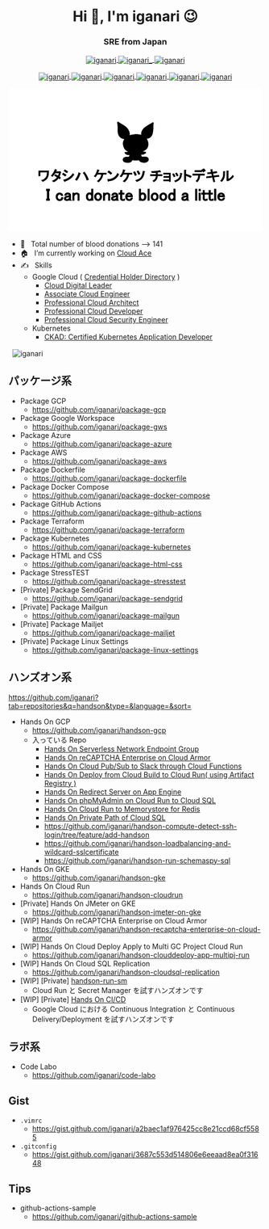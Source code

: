 
<!--
<p align="left">
  <img src="https://komarev.com/ghpvc/?username=iganari" alt="iganari" />
</p>
-->




<!--
<h3 align="center">A passionate frontend developer from India</h3>

<p align="left"> <img src="https://komarev.com/ghpvc/?username=iganari" alt="iganari" /> </p>

<p align="left"><img src="https://www.vectorlogo.zone/logos/microsoft_azure/microsoft_azure-icon.svg" alt="azure" width="40" height="40"/>  <img src="https://www.vectorlogo.zone/logos/firebase/firebase-icon.svg" alt="firebase" width="40" height="40"/> <img src="https://www.vectorlogo.zone/logos/google_cloud/google_cloud-icon.svg" alt="gcp" width="40" height="40"/> <img src="https://www.vectorlogo.zone/logos/jenkins/jenkins-icon.svg" alt="jenkins" width="40" height="40"/> <img src="https://www.vectorlogo.zone/logos/kubernetes/kubernetes-icon.svg" alt="kubernetes" width="40" height="40"/>  <img src="https://devicons.github.io/devicon/devicon.git/icons/python/python-original.svg" alt="python" width="40" height="40"/> <img src="https://www.vectorlogo.zone/logos/vagrantup/vagrantup-icon.svg" alt="vagrant" width="40" height="40"/></p><p><img align="left" src="https://github-readme-stats.vercel.app/api/top-langs/?username=iganari&layout=compact&hide=html" alt="iganari" /></p>

<p>&nbsp;<img align="center" src="https://github-readme-stats.vercel.app/api?username=iganari&show_icons=true" alt="iganari" /></p>


hoge | huga
:- | :-
Devops | <p align="left"><img src="https://devicons.github.io/devicon/devicon.git/icons/docker/docker-original-wordmark.svg" alt="docker" width="40" height="40"/></p>
Other | <p align="left"><img src="https://devicons.github.io/devicon/devicon.git/icons/linux/linux-original.svg" alt="linux" width="40" height="40"/></p>
-->




<h1 align="center">Hi 👋, I'm iganari 😉</h1>

<h3 align="center">
  SRE from Japan
</h3>


<p align="center">
  <a href="https://dev.to/iganari" target="blank">
    <!-- https://www.svgrepo.com/ -->
    <img align="center" src="https://cdn.jsdelivr.net/npm/simple-icons@3.0.1/icons/dev-dot-to.svg" alt="iganari" height="30" width="30" />
  </a>
  <a href="https://twitter.com/iganari_" target="blank">
    <img align="center" src="https://cdn.jsdelivr.net/npm/simple-icons@3.0.1/icons/twitter.svg" alt="iganari_" height="30" width="30" />
  </a>
  <a href="https://www.linkedin.com/in/iganari/" target="blank">
    <img align="center" src="https://cdn.jsdelivr.net/npm/simple-icons@3.0.1/icons/linkedin.svg" alt="iganari" height="30" width="30" />
  </a>
</p>

<p align="center">
  <a href="https://www.credential.net/fd61b04b-eb51-4460-839a-2659856023c3" target="blank">
    <img align="center" src="https://api.accredible.com/v1/frontend/credential_website_embed_image/badge/47478195" alt="iganari" height="100" width="100" />
  </a>
  <a href="https://www.credential.net/1a05b754-280e-45f5-880b-ec5a1edaeba9" target="blank">
    <img align="center" src="https://api.accredible.com/v1/frontend/credential_website_embed_image/badge/48652412" alt="iganari" height="100" width="100" />
  </a>
  <a href="https://www.credential.net/18e4be4b-81dd-4d0d-a352-039045eae7f6" target="blank">
    <img align="center" src="https://api.accredible.com/v1/frontend/credential_website_embed_image/badge/24447230" alt="iganari" height="100" width="100" />
  </a>
  <a href="https://www.credential.net/d72749f0-81ff-4207-90a8-aae98f248b85" target="blank">
    <img align="center" src="https://api.accredible.com/v1/frontend/credential_website_embed_image/badge/58566808" alt="iganari" height="100" width="100" />
  </a>
  <a href="https://www.credential.net/05f639af-dd05-4876-b938-a44cfdaace1c" target="blank">
    <img align="center" src="https://api.accredible.com/v1/frontend/credential_website_embed_image/badge/62665287" alt="iganari" height="100" width="100" />
  </a>
  <a href="https://www.credential.net/6393882d-3f8d-47ef-9064-32176eb7fba0" target="blank">
    <img align="center" src="https://api.accredible.com/v1/frontend/credential_website_embed_image/badge/51242933" alt="iganari" height="100" width="100" />
  </a>
</p>  


![](https://raw.githubusercontent.com/iganari/iganari/main/logo-kenketsu.png)

- 💉 &nbsp; Total number of blood donations --> 141
- 🏠 &nbsp; I’m currently working on [Cloud Ace](https://www.cloud-ace.jp/)
- ✍ &nbsp; Skills
  - Google Cloud ( [Credential Holder Directory](https://googlecloudcertified.credential.net/profile/7e4337e2ced3d88a0d03fbe45f212bf10876dcf4) )
    - [Cloud Digital Leader](https://www.credential.net/fd61b04b-eb51-4460-839a-2659856023c3)
    - [Associate Cloud Engineer](https://www.credential.net/1a05b754-280e-45f5-880b-ec5a1edaeba9)
    - [Professional Cloud Architect](https://www.credential.net/18e4be4b-81dd-4d0d-a352-039045eae7f6)
    - [Professional Cloud Developer](https://www.credential.net/d72749f0-81ff-4207-90a8-aae98f248b85)
    - [Professional Cloud Security Engineer](https://www.credential.net/05f639af-dd05-4876-b938-a44cfdaace1c)
  - Kubernetes
    - [CKAD: Certified Kubernetes Application Developer](https://www.credly.com/badges/c57a3511-77fd-48d0-a26b-8b5b7be4ec40)

<!--
画層の埋め込みテスト
<img alt="Professional Cloud Security Engineer" src="https://api.accredible.com/v1/frontend/credential_website_embed_image/badge/62665287" width="50" height="50">
-->

<!--
- 🌱 I’m currently learning ...
- 👯 I’m looking to collaborate on ...
- 🤔 I’m looking for help with ...
- 💬 Ask me about ...
- 📫 How to reach me: ...
- 😄 Pronouns: ...
- ⚡ Fun fact: ...
-->

<!--
<h1 align="center">Hi 👋, I'm iganari</h1>
<h3 align="center">A passionate frontend developer from India</h3>



- 🌱 I’m currently learning **name**

- 👯 I’m looking to collaborate on [name](https://link.org)

- 🤝 I’m looking for help with [name](https://link.org)

- 👨‍💻 All of my projects are available at [name](name)

- 📝 I regulary write articles on [name](name)

- 💬 Ask me about **name**

- 📫 How to reach me **name**

- ⚡ Fun fact **name**

<p align="left"><img src="https://www.vectorlogo.zone/logos/kubernetes/kubernetes-icon.svg" alt="kubernetes" width="40" height="40"/></p>
-->


<p>&nbsp;
  <img align="center" src="https://github-readme-stats.vercel.app/api?username=iganari&show_icons=true" alt="iganari" />
</p>


<!--

<p>
  <img align="left" src="https://github-readme-stats.vercel.app/api/top-langs/?username=iganari&layout=compact&hide=html" alt="iganari" />
</p>

-->


## パッケージ系

+ Package GCP
  + https://github.com/iganari/package-gcp
+ Package Google Workspace
  + https://github.com/iganari/package-gws
+ Package Azure
  + https://github.com/iganari/package-azure
+ Package AWS
  + https://github.com/iganari/package-aws
+ Package Dockerfile
  + https://github.com/iganari/package-dockerfile
+ Package Docker Compose
  + https://github.com/iganari/package-docker-compose
+ Package GitHub Actions
  + https://github.com/iganari/package-github-actions
+ Package Terraform
  + https://github.com/iganari/package-terraform
+ Package Kubernetes
  + https://github.com/iganari/package-kubernetes
+ Package HTML and CSS
  + https://github.com/iganari/package-html-css
+ Package StressTEST
  + https://github.com/iganari/package-stresstest
+ [Private] Package SendGrid
  + https://github.com/iganari/package-sendgrid
+ [Private] Package Mailgun
  + https://github.com/iganari/package-mailgun
+ [Private] Package Mailjet
  + https://github.com/iganari/package-mailjet
+ [Private] Package Linux Settings
  + https://github.com/iganari/package-linux-settings


## ハンズオン系

https://github.com/iganari?tab=repositories&q=handson&type=&language=&sort=

+ Hands On GCP
  + https://github.com/iganari/handson-gcp
  + 入っている Repo
    + [Hands On Serverless Network Endpoint Group](https://github.com/iganari/handson-serverless-neg)
    + [Hands On reCAPTCHA Enterprise on Cloud Armor](https://github.com/iganari/handson-recaptcha-enterprise-on-cloud-armor)
    + [Hands On Cloud Pub/Sub to Slack through Cloud Functions](https://github.com/iganari/handson-cloudpubsub-to-slack-through-cloudfunctions)
    + [Hands On Deploy from Cloud Build to Cloud Run( using Artifact Registry )](https://github.com/iganari/handson-build-ar-run)
    + [Hands On Redirect Server on App Engine](https://github.com/iganari/handson-gae-redirect-svr)
    + [Hands On phpMyAdmin on Cloud Run to Cloud SQL](https://github.com/iganari/handson-run-phpmyadmin-sql)
    + [Hands On Cloud Run to Memorystore for Redis](https://github.com/iganari/handson-run-memorystore-redis)
    + [Hands On Private Path of Cloud SQL](https://github.com/iganari/handson-cloudsql-private-path )
    + https://github.com/iganari/handson-compute-detect-ssh-login/tree/feature/add-handson
    + https://github.com/iganari/handson-loadbalancing-and-wildcard-sslcertificate
    + https://github.com/iganari/handson-run-schemaspy-sql
+ Hands On GKE
  + https://github.com/iganari/handson-gke
+ Hands On Cloud Run
  + https://github.com/iganari/handson-cloudrun
+ [Private] Hands On JMeter on GKE
  + https://github.com/iganari/handson-jmeter-on-gke
+ [WIP] Hands On reCAPTCHA Enterprise on Cloud Armor
  + https://github.com/iganari/handson-recaptcha-enterprise-on-cloud-armor
+ [WIP] Hands On Cloud Deploy Apply to Multi GC Project Cloud Run
  + https://github.com/iganari/handson-clouddeploy-app-multipj-run
+ [WIP] Hands On Cloud SQL Replication
  + https://github.com/iganari/handson-cloudsql-replication
+ [WIP] [Private] [handson-run-sm](https://github.com/iganari/handson-run-sm)
  + Cloud Run と Secret Manager を試すハンズオンです
+ [WIP] [Private] [Hands On CI/CD](https://github.com/iganari/handson-cicd)
  + Google Cloud における Continuous Integration と Continuous Delivery/Deployment を試すハンズオンです


## ラボ系

+ Code Labo
  + https://github.com/iganari/code-labo

## Gist

+ `.vimrc`
  + https://gist.github.com/iganari/a2baec1af976425cc8e21ccd68cf5585
+ `.gitconfig`
  + https://gist.github.com/iganari/3687c553d514806e6eeaad8ea0f31648

## Tips

+ github-actions-sample
  + https://github.com/iganari/github-actions-sample
